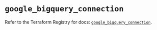 # `google_bigquery_connection`

Refer to the Terraform Registry for docs: [`google_bigquery_connection`](https://registry.terraform.io/providers/hashicorp/google/5.43.0/docs/resources/bigquery_connection).
